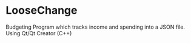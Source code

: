 # LooseChange
Budgeting Program which tracks income and spending into a JSON file. Using Qt/Qt Creator (C++)
